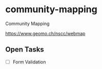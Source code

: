 # community-mapping
Community Mapping

https://www.geomo.ch/nscc/webmap


## Open Tasks
 - [ ] Form Validation
